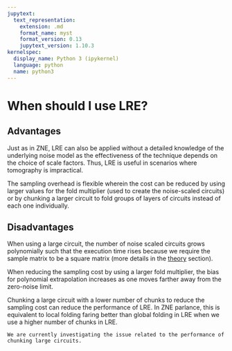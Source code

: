 ```yaml
---
jupytext:
  text_representation:
    extension: .md
    format_name: myst
    format_version: 0.13
    jupytext_version: 1.10.3
kernelspec:
  display_name: Python 3 (ipykernel)
  language: python
  name: python3
---
```


# When should I use LRE?

## Advantages

Just as in ZNE, LRE can also be applied without a detailed knowledge of the underlying noise model as the effectiveness of the technique depends on the choice of scale factors.
Thus, LRE is useful in scenarios where tomography is impractical.

The sampling overhead is flexible wherein the cost can be reduced by using larger values for the fold multiplier (used to
create the noise-scaled circuits) or by chunking a larger circuit to fold groups of layers of circuits instead of each one individually.

## Disadvantages

When using a large circuit, the number of noise scaled circuits grows polynomially such that the execution time rises because we require the sample matrix to be a square matrix (more details in the [theory](lre-5-theory.md) section).

When reducing the sampling cost by using a larger fold multiplier, the bias for polynomial extrapolation increases as one moves farther away from the zero-noise limit.

Chunking a large circuit with a lower number of chunks to reduce the sampling cost can reduce the performance of LRE.
In ZNE parlance, this is equivalent to local folding faring better than global folding in LRE when we use a higher number of chunks in LRE.

```{attention}
We are currently investigating the issue related to the performance of chunking large circuits.
```
